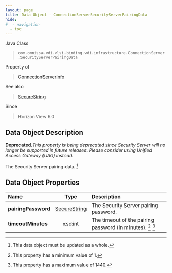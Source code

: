 ```yaml
---
layout: page
title: Data Object - ConnectionServerSecurityServerPairingData
hide:
#  - navigation
  - toc
---
```






Java Class
> `com.omnissa.vdi.vlsi.binding.vdi.infrastructure.ConnectionServer.SecurityServerPairingData`

Property of
> [ConnectionServerInfo](vdi.infrastructure.ConnectionServer.ConnectionServerInfo.md#field_detail)

See also
> [SecureString](vdi.util.SecureString.md)

Since
> Horizon View 6.0


## Data Object Description

**Deprecated.**_This property is being deprecated since Security Server will no longer be supported in future releases. Please consider using Unified Access Gateway (UAG) instead._

The Security Server pairing data.
 [^167]



## Data Object Properties

 Name | Type | Description
:---|:---:|:---
**pairingPassword**| [SecureString](vdi.util.SecureString.md)|  The Security Server pairing password.
**timeoutMinutes**|  xsd:int|  The timeout of the pairing password (in minutes). [^8] [^253]


 


[^8]: This property has a minimum value of 1.
[^167]: This data object must be updated as a whole.
[^253]: This property has a maximum value of 1440.
